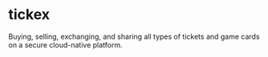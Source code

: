 # tickex
Buying, selling, exchanging, and sharing all types of tickets and game cards on a secure cloud-native platform.
